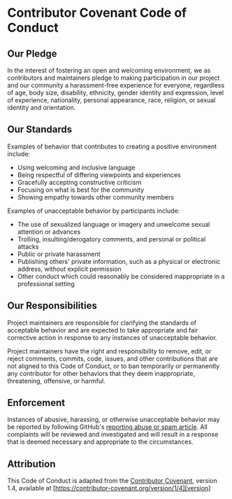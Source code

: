 # Contributor Covenant Code of Conduct

## Our Pledge

In the interest of fostering an open and welcoming environment, we as contributors and maintainers pledge to making participation in our project and our community a harassment-free experience for everyone, regardless of age, body size, disability, ethnicity, gender identity and expression, level of experience, nationality, personal appearance, race, religion, or sexual identity and orientation.

## Our Standards

Examples of behavior that contributes to creating a positive environment include:

* Using welcoming and inclusive language
* Being respectful of differing viewpoints and experiences
* Gracefully accepting constructive criticism
* Focusing on what is best for the community
* Showing empathy towards other community members

Examples of unacceptable behavior by participants include:

* The use of sexualized language or imagery and unwelcome sexual attention or advances
* Trolling, insulting/derogatory comments, and personal or political attacks
* Public or private harassment
* Publishing others' private information, such as a physical or electronic address, without explicit permission
* Other conduct which could reasonably be considered inappropriate in a professional setting

## Our Responsibilities

Project maintainers are responsible for clarifying the standards of acceptable behavior and are expected to take appropriate and fair corrective action in response to any instances of unacceptable behavior.

Project maintainers have the right and responsibility to remove, edit, or reject comments, commits, code, issues, and other contributions that are not aligned to this Code of Conduct, or to ban temporarily or permanently any contributor for other behaviors that they deem inappropriate, threatening, offensive, or harmful.

## Enforcement

Instances of abusive, harassing, or otherwise unacceptable behavior may be reported by following GitHub's [reporting abuse or spam article](https://docs.github.com/en/communities/maintaining-your-safety-on-github/reporting-abuse-or-spam). All complaints will be reviewed and investigated and will result in a response that is deemed necessary and appropriate to the circumstances.

## Attribution

This Code of Conduct is adapted from the [Contributor Covenant][homepage], version 1.4, available at [https://contributor-covenant.org/version/1/4][version]

[homepage]: https://contributor-covenant.org
[version]: https://contributor-covenant.org/version/1/4/
